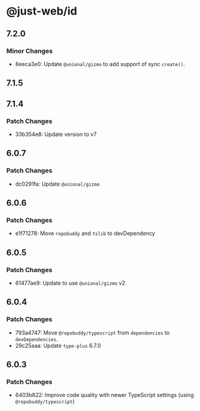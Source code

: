 # @just-web/id

## 7.2.0

### Minor Changes

- 8eeca3e0: Update `@unional/gizmo` to add support of sync `create()`.

## 7.1.5

## 7.1.4

### Patch Changes

- 33b354e8: Update version to v7

## 6.0.7

### Patch Changes

- dc0291fa: Update `@unional/gizmo`

## 6.0.6

### Patch Changes

- e1f71278: Move `repobuddy` and `tslib` to devDependency

## 6.0.5

### Patch Changes

- 61477ae9: Update to use `@unional/gizmo` v2

## 6.0.4

### Patch Changes

- 793a4747: Move `@repobuddy/typescript` from `dependencies` to `devDependencies`.
- 29c25aaa: Update `type-plus` 6.7.0

## 6.0.3

### Patch Changes

- 6403b822: Improve code quality with newer TypeScript settings (using `@repobuddy/typescript`)
